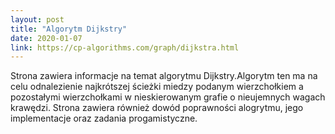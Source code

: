 ```yaml
---
layout: post
title: "Algorytm Dijkstry"
date: 2020-01-07
link: https://cp-algorithms.com/graph/dijkstra.html
---
```

Strona zawiera informacje na temat algorytmu Dijkstry.Algorytm ten ma na celu odnalezienie najkrótszej ścieżki miedzy podanym wierzchołkiem a pozostałymi wierzchołkami w nieskierowanym grafie o nieujemnych wagach krawędzi. Strona zawiera również dowód poprawności alogrytmu, jego implementacje oraz zadania progamistyczne.

